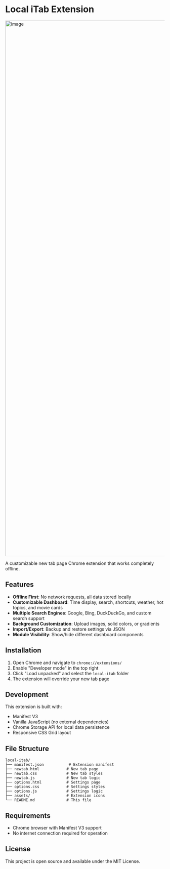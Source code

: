 # Local iTab Extension


<img width="3806" height="1693" alt="image" src="https://github.com/user-attachments/assets/552c660a-cb0f-4ee8-b89e-2746ba938160" />


A customizable new tab page Chrome extension that works completely offline.

## Features

- **Offline First**: No network requests, all data stored locally
- **Customizable Dashboard**: Time display, search, shortcuts, weather, hot topics, and movie cards
- **Multiple Search Engines**: Google, Bing, DuckDuckGo, and custom search support
- **Background Customization**: Upload images, solid colors, or gradients
- **Import/Export**: Backup and restore settings via JSON
- **Module Visibility**: Show/hide different dashboard components

## Installation

1. Open Chrome and navigate to `chrome://extensions/`
2. Enable "Developer mode" in the top right
3. Click "Load unpacked" and select the `local-itab` folder
4. The extension will override your new tab page

## Development

This extension is built with:
- Manifest V3
- Vanilla JavaScript (no external dependencies)
- Chrome Storage API for local data persistence
- Responsive CSS Grid layout

## File Structure

```
local-itab/
├── manifest.json           # Extension manifest
├── newtab.html            # New tab page
├── newtab.css             # New tab styles
├── newtab.js              # New tab logic
├── options.html           # Settings page
├── options.css            # Settings styles
├── options.js             # Settings logic
├── assets/                # Extension icons
└── README.md              # This file
```

## Requirements

- Chrome browser with Manifest V3 support
- No internet connection required for operation

## License

This project is open source and available under the MIT License.